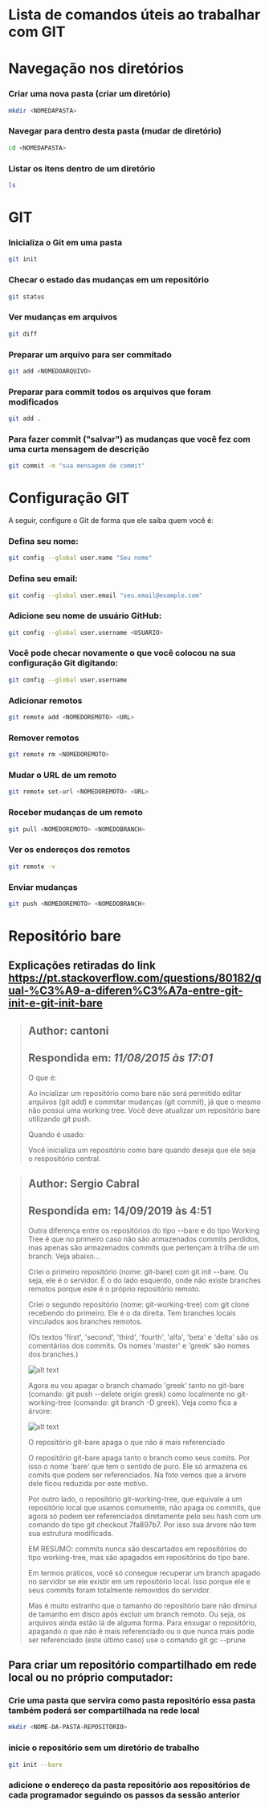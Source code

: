 # Lista de comandos úteis ao trabalhar com GIT
# Navegação nos diretórios
### Criar uma nova pasta (criar um diretório)
```bash
mkdir <NOMEDAPASTA>
```
### Navegar para dentro desta pasta (mudar de diretório)
```bash
cd <NOMEDAPASTA>
```
### Listar os itens dentro de um diretório
```bash
ls
```
# GIT
### Inicializa o Git em uma pasta
```bash
git init
```
### Checar o estado das mudanças em um repositório
```bash
git status
```
### Ver mudanças em arquivos
```bash
git diff
```
### Preparar um arquivo para ser commitado
```bash
git add <NOMEDOARQUIVO>
```
### Preparar para commit todos os arquivos que foram modificados
```bash
git add .
```
### Para fazer commit ("salvar") as mudanças que você fez com uma curta mensagem de descrição
```bash
git commit -m "sua mensagem de commit"
```
# Configuração GIT
A seguir, configure o Git de forma que ele saiba quem você é:
### Defina seu nome:
```bash
git config --global user.name "Seu nome"
```
### Defina seu email:
```bash
git config --global user.email "seu.email@example.com"  
```
### Adicione seu nome de usuário GitHub:
```bash
git config --global user.username <USUARIO>
```
### Você pode checar novamente o que você colocou na sua configuração Git digitando:
```bash
git config --global user.username
```
### Adicionar remotos
```bash
git remote add <NOMEDOREMOTO> <URL>
```
### Remover remotos
```bash
git remote rm <NOMEDOREMOTO>
```
### Mudar o URL de um remoto
```bash
git remote set-url <NOMEDOREMOTO> <URL>
```
### Receber mudanças de um remoto
```bash
git pull <NOMEDOREMOTO> <NOMEDOBRANCH>
```
### Ver os endereços dos remotos
```bash
git remote -v
```
### Enviar mudanças
```bash
git push <NOMEDOREMOTO> <NOMEDOBRANCH>
```
# Repositório bare

## Explicações retiradas do link https://pt.stackoverflow.com/questions/80182/qual-%C3%A9-a-diferen%C3%A7a-entre-git-init-e-git-init-bare

>##   Author: **cantoni** 
>##   Respondida em: *11/08/2015 às 17:01*
>
>O que é: <p>
>Ao incializar um repositório como bare não será permitido editar arquivos (git add) e commitar mudanças (git commit), já que o mesmo não possui uma working tree. Você deve atualizar um repositório bare utilizando git push.<p>
>
>Quando é usado:<p>
>Você inicializa um repositório como bare quando deseja que ele seja o respositório central.

>## Author: Sergio Cabral 
>## Respondida em: 14/09/2019 às 4:51
>Outra diferença entre os repositórios do tipo --bare e do tipo Working Tree é que no primeiro caso não são armazenados commits perdidos, mas apenas são armazenados commits que pertençam à trilha de um branch. Veja abaixo...
>
>Criei o primeiro repositório (nome: git-bare) com git init --bare. Ou seja, ele é o servidor. É o do lado esquerdo, onde não existe branches remotos porque este é o próprio repositório remoto.
>
>Criei o segundo repositório (nome: git-working-tree) com git clone recebendo do primeiro. Ele é o da direita. Tem branches locais vinculados aos branches remotos.
>
>(Os textos 'first', 'second', 'third', 'fourth', 'alfa', 'beta' e 'delta' são os comentários dos commits. Os nomes 'master' e 'greek' são nomes dos branches.)
>
>![alt text](/statics/vk18B.png)<p>
>
>Agora eu vou apagar o branch chamado 'greek' tanto no git-bare (comando: git push --delete origin greek) como localmente no git-working-tree (comando: git branch -D greek). Veja como fica a árvore:
>
>![alt text](/statics/JQrTT.png)
>
>O repositório git-bare apaga o que não é mais referenciado
>
>O repositório git-bare apaga tanto o branch como seus comits. Por isso o nome 'bare' que tem o sentido de puro. Ele só armazena os comits que podem ser referenciados. Na foto vemos que a árvore dele ficou reduzida por este motivo.
>
>Por outro lado, o repositório git-working-tree, que equivale a um repositório local que usamos comumente, não apaga os commits, que agora só podem ser referenciados diretamente pelo seu hash com um comando do tipo git checkout 7fa897b7. Por isso sua árvore não tem sua estrutura modificada.
>
>EM RESUMO: commits nunca são descartados em repositórios do tipo working-tree, mas são apagados em repositórios do tipo bare.
>
>Em termos práticos, você só consegue recuperar um branch apagado no servidor se ele existir em um repositório local. Isso porque ele e seus commits foram totalmente removidos do servidor.
>
>Mas é muito estranho que o tamanho do repositório bare não diminui de tamanho em disco após excluir um branch remoto. Ou seja, os arquivos ainda estão lá de alguma forma. Para enxugar o repositório, apagando o que não é mais referenciado ou o que nunca mais pode ser referenciado (este último caso) use o comando git gc --prune



## Para criar um repositório compartilhado em rede local ou no próprio computador:
### Crie uma pasta que servira como pasta repositório essa pasta também poderá ser compartilhada na rede local
```bash
mkdir <NOME-DA-PASTA-REPOSITÓRIO>
```
### inicie o repositório sem um diretório de trabalho
```bash
git init --bare
```
### adicione o endereço da pasta repositório aos repositórios de cada programador seguindo os passos da sessão anterior


